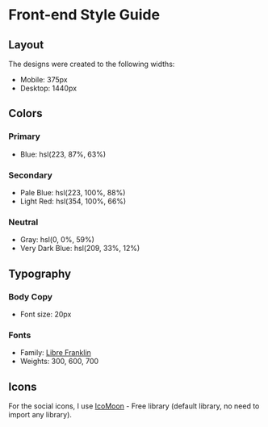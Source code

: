 # Front-end Style Guide

## Layout

The designs were created to the following widths:

- Mobile: 375px
- Desktop: 1440px

## Colors

### Primary

- Blue: hsl(223, 87%, 63%)

### Secondary

- Pale Blue: hsl(223, 100%, 88%)
- Light Red: hsl(354, 100%, 66%)

### Neutral

- Gray: hsl(0, 0%, 59%)
- Very Dark Blue: hsl(209, 33%, 12%)

## Typography

### Body Copy

- Font size: 20px

### Fonts

- Family: [Libre Franklin](https://fonts.google.com/specimen/Libre+Franklin)
- Weights: 300, 600, 700

## Icons

For the social icons, I use [IcoMoon](https://icomoon.io) - Free library (default library, no need to import any library).
